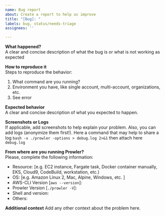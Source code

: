```yaml
---
name: Bug report
about: Create a report to help us improve
title: "[Bug]: "
labels: bug, status/needs-triage
assignees: ''

---
```


<!--
Please use this template to create your bug report. By providing as much info as possible you help us understand the issue, reproduce it and resolve it for you quicker. Therefore, take a couple of extra minutes to make sure you have provided all info needed.

PROTIP: record your screen and attach it as a gif to showcase the issue.

- How to record and attach gif: https://bit.ly/2Mi8T6K
-->

**What happened?**  
A clear and concise description of what the bug is or what is not working as expected


**How to reproduce it**  
Steps to reproduce the behavior:
1. What command are you running?
2. Environment you have, like single account, multi-account, organizations, etc.
3. See error


**Expected behavior**  
A clear and concise description of what you expected to happen.


**Screenshots or Logs**  
If applicable, add screenshots to help explain your problem.
Also, you can add logs (anonymize them first!). Here a command that may help to share a log
`bash -x ./prowler -options > debug.log 2>&1` then attach here `debug.log`


**From where are you running Prowler?**  
Please, complete the following information:
 - Resource: [e.g. EC2 instance, Fargate task, Docker container manually, EKS, Cloud9, CodeBuild, workstation, etc.)  
 - OS: [e.g. Amazon Linux 2, Mac, Alpine, Windows, etc. ]
 - AWS-CLI Version [`aws --version`]:
 - Prowler Version [`./prowler -V`]:
 - Shell and version:
 - Others:


**Additional context**
Add any other context about the problem here.
